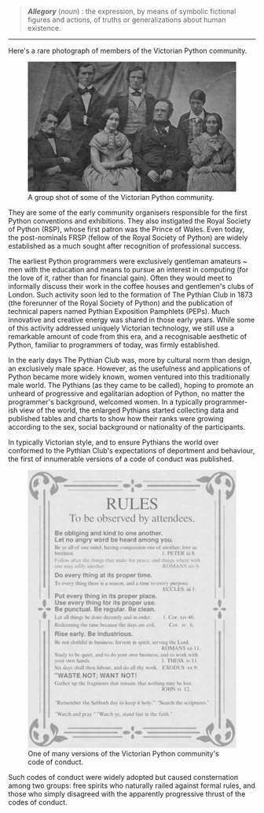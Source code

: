 <!--
.. title: The Victorian Python Community (an Allegory)
.. slug: victorian-python-allegory
.. date: 2023-02-17 21:00:00 UTC+01:00
.. tags: 
.. category: 
.. link: 
.. description: 
.. type: text
.. author: Nicholas H.Tollervey
-->

> **_Allegory_** (_noun_) : the expression, by means of symbolic fictional
> figures and actions, of truths or generalizations about human existence.

<hr class="section_break"/>

Here's a rare photograph of members of the Victorian Python community.

<figure>
<img src="/images/victorian_group.png" alt="A group shot of some of the Victorian Python community." title="A group shot of some of the Victorian Python community."/>
<figcaption>A group shot of some of the Victorian Python community.</figcaption>
</figure>

They are some of the early community organisers responsible for the first
Python conventions and exhibitions. They also instigated the Royal Society of
Python (RSP), whose first patron was the Prince of Wales. Even today, the
post-nominals FRSP (fellow of the Royal Society of Python) are widely
established as a much sought after recognition of professional success.

The earliest Python programmers were exclusively gentleman amateurs ~ men with
the education and means to pursue an interest in computing (for the love of it,
rather than for financial gain). Often they would meet to informally discuss
their work in the coffee houses and gentlemen's clubs of London. Such activity
soon led to the formation of The Pythian Club in 1873 (the forerunner of the
Royal Society of Python) and the publication of technical papers named
Pythian Exposition Pamphlets (PEPs). Much innovative and creative energy was
shared in those early years. While some of this activity addressed uniquely
Victorian technology, we still use a remarkable amount of code from this era,
and a recognisable aesthetic of Python, familiar to programmers of today, was
firmly established.

In the early days The Pythian Club was, more by cultural norm than design, an
exclusively male space. However, as the usefulness and applications of Python
became more widely known, women ventured into this traditionally male world.
The Pythians (as they came to be called), hoping to promote an unheard of
progressive and egalitarian adoption of Python, no matter the programmer's
background, welcomed women. In a typically programmer-ish view of the world,
the enlarged Pythians started collecting data and published tables and charts
to show how their ranks were growing according to the sex, social background or
nationality of the participants.

In typically Victorian style, and to ensure Pythians the world over conformed
to the Pythian Club's expectations of deportment and behaviour, the first of
innumerable versions of a code of conduct was published.

<figure>
<img src="/images/victorian_rules.png" alt="The code of conduct." title="The code of conduct."/>
<figcaption>One of many versions of the Victorian Python community's code of conduct.</figcaption>
</figure>

Such codes of conduct were widely adopted but caused consternation among two
groups: free spirits who naturally railed against formal rules, and those who
simply disagreed with the apparently progressive thrust of the codes of
conduct.
